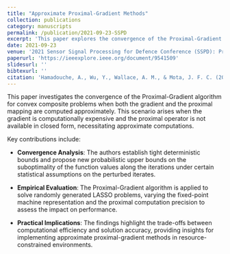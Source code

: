 ```yaml
---
title: "Approximate Proximal-Gradient Methods"
collection: publications
category: manuscripts
permalink: /publication/2021-09-23-SSPD
excerpt: 'This paper explores the convergence of the Proximal-Gradient algorithm for convex composite problems when both the gradient and the proximal mapping are computed approximately.'
date: 2021-09-23
venue: '2021 Sensor Signal Processing for Defence Conference (SSPD): Proceedings'
paperurl: 'https://ieeexplore.ieee.org/document/9541509'
slidesurl: ''
bibtexurl: ''
citation: 'Hamadouche, A., Wu, Y., Wallace, A. M., & Mota, J. F. C. (2021). Approximate Proximal-Gradient Methods. In *Proceedings of the 2021 Sensor Signal Processing for Defence Conference (SSPD)*. IEEE. https://doi.org/10.1109/SSPD51364.2021.9541509'
---
```


This paper investigates the convergence of the Proximal-Gradient algorithm for convex composite problems when both the gradient and the proximal mapping are computed approximately. This scenario arises when the gradient is computationally expensive and the proximal operator is not available in closed form, necessitating approximate computations.

Key contributions include:

- **Convergence Analysis**: The authors establish tight deterministic bounds and propose new probabilistic upper bounds on the suboptimality of the function values along the iterations under certain statistical assumptions on the perturbed iterates.

- **Empirical Evaluation**: The Proximal-Gradient algorithm is applied to solve randomly generated LASSO problems, varying the fixed-point machine representation and the proximal computation precision to assess the impact on performance.

- **Practical Implications**: The findings highlight the trade-offs between computational efficiency and solution accuracy, providing insights for implementing approximate proximal-gradient methods in resource-constrained environments.
